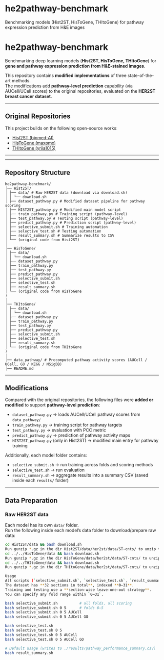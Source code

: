 # he2pathway-benchmark
Benchmarking models (Hist2ST, HisToGene, THItoGene) for pathway expression prediction from H&amp;E images

# he2pathway-benchmark

Benchmarking deep learning models (**Hist2ST, HisToGene, THItoGene**) for **gene and pathway expression prediction from H&E-stained images**.

This repository contains **modified implementations** of three state-of-the-art methods.  
The modifications add **pathway-level prediction** capability (via AUCell/UCell scores) to the original repositories, evaluated on the **HER2ST breast cancer dataset**.

---

## Original Repositories
This project builds on the following open-source works:

- [Hist2ST (biomed-AI)](https://github.com/biomed-AI/Hist2ST)  
- [HisToGene (maxpmx)](https://github.com/maxpmx/HisToGene/tree/main)  
- [THItoGene (yrjia1015)](https://github.com/yrjia1015/THItoGene/tree/main)  

---
---

## Repository Structure
```
he2pathway-benchmark/
│── Hist2ST/
│ ├── data/ # Raw HER2ST data (download via download.sh)
│ │ └── download.sh
│ ├── dataset_pathway.py # Modified dataset pipeline for pathway scoring
│ ├── HIST2ST_pathway.py # Modified main model script
│ ├── train_pathway.py # Training script (pathway-level)
│ ├── test_pathway.py # Testing script (pathway-level)
│ ├── predict_pathway.py # Prediction script (pathway-level)
│ ├── selective_submit.sh # Training automation
│ ├── selective_test.sh # Testing automation
│ ├── result_summary.sh # Summarize results to CSV
│ └── (original code from Hist2ST)
│
│── HisToGene/
│ ├── data/
│ │ └── download.sh
│ ├── dataset_pathway.py
│ ├── train_pathway.py
│ ├── test_pathway.py
│ ├── predict_pathway.py
│ ├── selective_submit.sh
│ ├── selective_test.sh
│ ├── result_summary.sh
│ └── (original code from HisToGene
)
│
│── THItoGene/
│ ├── data/
│ │ └── download.sh
│ ├── dataset_pathway.py
│ ├── train_pathway.py
│ ├── test_pathway.py
│ ├── predict_pathway.py
│ ├── selective_submit.sh
│ ├── selective_test.sh
│ ├── result_summary.sh
│ └── (original code from THItoGene
)
│
│── data_pathway/ # Precomputed pathway activity scores (AUCell / UCell, GO / KEGG / MSigDB)
│── README.md
```

---

## Modifications
Compared with the original repositories, the following files were **added or modified** to support **pathway-level prediction**:

- `dataset_pathway.py` → loads AUCell/UCell pathway scores from `data_pathway/`  
- `train_pathway.py` → training script for pathway targets  
- `test_pathway.py` → evaluation with PCC metric  
- `predict_pathway.py` → prediction of pathway activity maps  
- `HIST2ST_pathway.py` (only in Hist2ST) → modified main entry for pathway training  

Additionally, each model folder contains:  
- `selective_submit.sh` → run training across folds and scoring methods  
- `selective_test.sh` → run evaluation  
- `result_summary.sh` → aggregate results into a summary CSV (saved inside each `results/` folder)  

---

## Data Preparation

### Raw HER2ST data
Each model has its own `data/` folder.  
Run the following inside each model’s data folder to download/prepare raw data:

```bash
cd Hist2ST/data && bash download.sh
Run gunzip *.gz in the dir Hist2ST/data/her2st/data/ST-cnts/ to unzip the gz files
cd ../../HisToGene/data && bash download.sh
Run gunzip *.gz in the dir HisToGene/data/her2st/data/ST-cnts/ to unzip the gz files
cd ../../THItoGene/data && bash download.sh
Run gunzip *.gz in the dir THItoGene/data/her2st/data/ST-cnts/ to unzip the gz files

Usage
All scripts (`selective_submit.sh`, `selective_test.sh`, `result_summary.sh`) must be run **inside each model’s folder**.
The dataset has **32 sections in total**, indexed **0–31**.  
Training and testing use a **section-wise leave-one-out strategy**.  
You can specify any fold range within `0–31`.

bash selective_submit.sh          # all folds, all scoring
bash selective_submit.sh 0 5      # folds 0–5
bash selective_submit.sh 0 5 AUCell
bash selective_submit.sh 0 5 AUCell GO

bash selective_test.sh
bash selective_test.sh 0 5
bash selective_test.sh 0 5 AUCell
bash selective_test.sh 0 5 AUCell GO

# Default usage (writes to ./results/pathway_performance_summary.csv)
bash result_summary.sh

